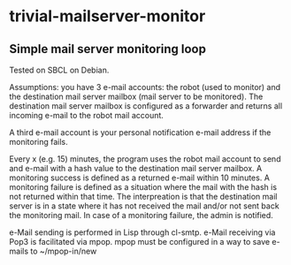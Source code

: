 # trivial-mailserver-monitor

## Simple mail server monitoring loop

Tested on SBCL on Debian.

Assumptions: you have 3 e-mail accounts:
 the robot (used to monitor) and the destination mail server mailbox
 (mail server to be monitored).
 The destination mail server mailbox is configured as a forwarder and
 returns all incoming e-mail to the robot mail account.

  A third e-mail account is your personal notification e-mail address
  if the monitoring fails. 

 Every x (e.g. 15) minutes, the program uses the robot mail account to send
  and e-mail with a hash value to the destination mail server mailbox.
 A monitoring success is defined as a returned e-mail within 10 minutes.
 A monitoring failure is defined as a situation where the mail with the hash 
 is not returned within that time. 
 The interpreation is that the destination mail server is in a state
 where it has not received the mail and/or not sent back the monitoring mail.
 In case of a monitoring failure, the admin is notified.

 e-Mail sending is performed in Lisp through cl-smtp.
 e-Mail receiving via Pop3 is facilitated via mpop.
  mpop must be configured in a way to save e-mails to ~/mpop-in/new 
